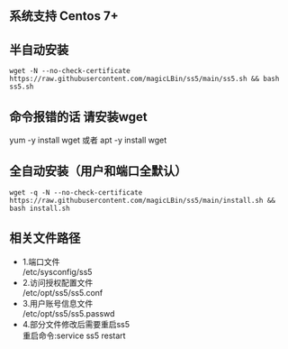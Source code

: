 系统支持 Centos 7+
------------------
## 半自动安装 ##
<pre><code>wget -N --no-check-certificate https://raw.githubusercontent.com/magicLBin/ss5/main/ss5.sh && bash ss5.sh</code></pre>

## 命令报错的话 请安装wget ##
yum -y install wget 或者 apt -y install wget

## 全自动安装（用户和端口全默认） ##
 <pre><code>wget -q -N --no-check-certificate https://raw.githubusercontent.com/magicLBin/ss5/main/install.sh && bash install.sh</code></pre>

## 相关文件路径 ##
- 1.端口文件<br>
 /etc/sysconfig/ss5<br>
- 2.访问授权配置文件<br>
 /etc/opt/ss5/ss5.conf<br>
- 3.用户账号信息文件<br>
 /etc/opt/ss5/ss5.passwd<br>
- 4.部分文件修改后需要重启ss5<br>
 重启命令:service ss5 restart<br>
